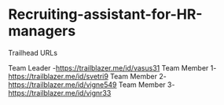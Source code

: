 # Recruiting-assistant-for-HR-managers

Trailhead URLs

Team Leader  -https://trailblazer.me/id/vasus31
Team Member 1-https://trailblazer.me/id/svetri9
Team Member 2-https://trailblazer.me/id/vigne549
Team Member 3-https://trailblazer.me/id/vignr33
